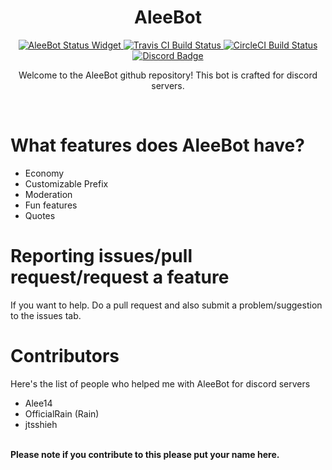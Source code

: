 <div align="center">
  <h1>AleeBot</h1>
<a href="https://discordbots.org/bot/282547024547545109"><img src="https://discordbots.org/api/widget/status/282547024547545109.svg" alt="AleeBot Status Widget" />
  </a><a href="https://travis-ci.org/AleeCorp/AleeBot"><img src="https://travis-ci.org/AleeCorp/AleeBot.svg?branch=master" alt="Travis CI Build Status" /></a><a href="https://circleci.com/gh/AleeCorp/AleeBot"> <img src="https://circleci.com/gh/AleeCorp/AleeBot.svg?style=svg" alt="CircleCI Build Status" /></a> <a href="https://discord.gg/EFhRDqG"><img src="https://img.shields.io/discord/266018132827570176.svg?colorB=7289DA&label=discord" alt="Discord Badge"></a>

  <p>Welcome to the AleeBot github repository! This bot is crafted for discord servers.</p>
 </div>
<br>
<h1>What features does AleeBot have?</h1>
<ul>
  <li>Economy</li>
  <li>Customizable Prefix</li>
  <li>Moderation</li>
  <li>Fun features</li>
  <li>Quotes</li>
</ul>
<h1>Reporting issues/pull request/request a feature</h1>
<p>If you want to help. Do a pull request and also submit a problem/suggestion to the issues tab.</p>
<h1>Contributors</h1>
<p>Here's the list of people who helped me with AleeBot for discord servers</p>
<ul>
  <li>Alee14</li>
  <li>OfficialRain (Rain)</li>
  <li>jtsshieh</li>
</ul>
<br>
<b>Please note if you contribute to this please put your name here.</b>
